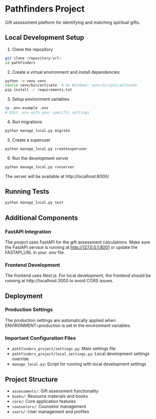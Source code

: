 # Pathfinders Project

Gift assessment platform for identifying and matching spiritual gifts.

## Local Development Setup

1. Clone the repository
```bash
git clone <repository-url>
cd pathfinders
```

2. Create a virtual environment and install dependencies
```bash
python -m venv venv
source venv/bin/activate  # On Windows: venv\Scripts\activate
pip install -r requirements.txt
```

3. Setup environment variables
```bash
cp .env.example .env
# Edit .env with your specific settings
```

4. Run migrations
```bash
python manage_local.py migrate
```

5. Create a superuser
```bash
python manage_local.py createsuperuser
```

6. Run the development server
```bash
python manage_local.py runserver
```

The server will be available at http://localhost:8000/

## Running Tests
```bash
python manage_local.py test
```

## Additional Components

### FastAPI Integration
The project uses FastAPI for the gift assessment calculations. Make sure the FastAPI service is running at http://127.0.0.1:8001 or update the FASTAPI_URL in your .env file.

### Frontend Development
The frontend uses Next.js. For local development, the frontend should be running at http://localhost:3000 to avoid CORS issues.

## Deployment

### Production Settings
The production settings are automatically applied when ENVIRONMENT=production is set in the environment variables.

### Important Configuration Files
- `pathfinders_project/settings.py`: Main settings file
- `pathfinders_project/local_settings.py`: Local development settings override
- `manage_local.py`: Script for running with local development settings

## Project Structure
- `assessments/`: Gift assessment functionality
- `books/`: Resource materials and books
- `core/`: Core application features
- `counselors/`: Counselor management
- `users/`: User management and profiles 